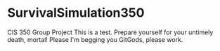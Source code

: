 # SurvivalSimulation350
CIS 350 Group Project
This is a test. Prepare yourself for your untimely death, mortal! Please I'm begging you GitGods, please work.